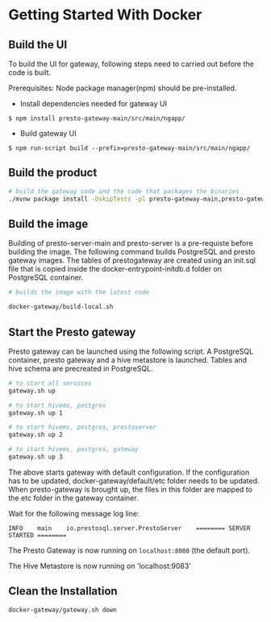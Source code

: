 # Getting Started With Docker
## Build the UI
To build the UI for gateway, following steps need to carried out before the code is built. 

Prerequisites:  Node package manager(npm) should be pre-installed. 

- Install dependencies needed for gateway UI
```
$ npm install presto-gateway-main/src/main/ngapp/
```
- Build gateway UI
```
$ npm run-script build --prefix=presto-gateway-main/src/main/ngapp/ 
``` 
## Build the product

```bash
# build the gateway code and the code that packages the binaries
./mvnw package install -DskipTests -pl presto-gateway-main,presto-gateway 
```

## Build the image

Building of presto-server-main and presto-server is a pre-requiste before building the image. The following command builds PostgreSQL and presto gateway images. The tables of prestogateway are created using an init.sql file that is copied inside the docker-entrypoint-initdb.d folder on PostgreSQL container.

```bash
# builds the image with the latest code

docker-gateway/build-local.sh 
```

## Start the Presto gateway

Presto gateway can be launched using the following script. A PostgreSQL container, presto gateway and a hive metastore is launched. Tables and hive schema are precreated in PostgreSQL. 

```bash
# to start all services
gateway.sh up

# to start hivems, postgres
gateway.sh up 1

# to start hivems, postgres, prestoserver
gateway.sh up 2

# to start hivems, postgres, gateway
gateway.sh up 3
```
The above starts gateway with default configuration. If the configuration has to be updated, docker-gateway/default/etc folder needs to be updated. When presto-gateway is brought up, the files in this folder are mapped to the etc folder in the gateway container.

Wait for the following message log line:
```
INFO	main	io.prestosql.server.PrestoServer	======== SERVER STARTED ========
```

The Presto Gateway is now running on `localhost:8080` (the default port).

The Hive Metastore is now running on 'localhost:9083'

## Clean the Installation 

```bash 
docker-gateway/gateway.sh down
```
